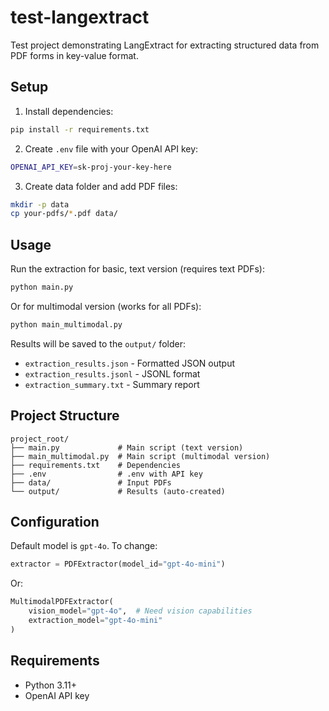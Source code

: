 # test-langextract
Test project demonstrating LangExtract for extracting structured data from PDF forms in key-value format.

## Setup
1. Install dependencies:
```bash
pip install -r requirements.txt
```

2. Create `.env` file with your OpenAI API key:
```bash
OPENAI_API_KEY=sk-proj-your-key-here
```

3. Create data folder and add PDF files:
```bash
mkdir -p data
cp your-pdfs/*.pdf data/
```

## Usage
Run the extraction for basic, text version (requires text PDFs):
```bash
python main.py
```
Or for multimodal version (works for all PDFs):
```bash
python main_multimodal.py
```

Results will be saved to the `output/` folder:
- `extraction_results.json`  - Formatted JSON output
- `extraction_results.jsonl` - JSONL format
- `extraction_summary.txt`   - Summary report

## Project Structure
```
project_root/
├── main.py             # Main script (text version)
├── main_multimodal.py  # Main script (multimodal version)
├── requirements.txt    # Dependencies
├── .env                # .env with API key
├── data/               # Input PDFs
└── output/             # Results (auto-created)
```

## Configuration
Default model is `gpt-4o`. To change:
```python
extractor = PDFExtractor(model_id="gpt-4o-mini")
```
Or:
```python
MultimodalPDFExtractor(
    vision_model="gpt-4o",  # Need vision capabilities
    extraction_model="gpt-4o-mini"
)
```
## Requirements
- Python 3.11+
- OpenAI API key
